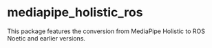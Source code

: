 # mediapipe_holistic_ros
 This package features the conversion from MediaPipe Holistic to ROS Noetic and earlier versions.
